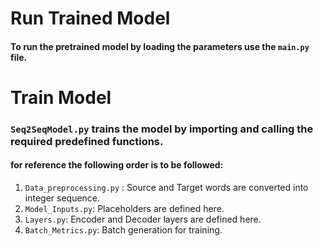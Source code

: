 # Run Trained Model
#### To run the pretrained model by loading the parameters use the `main.py` file.

# Train Model
### `Seq2SeqModel.py` trains the model by importing and calling the required predefined functions.
#### for reference the following order is to be followed:
1. `Data_preprocessing.py` : Source and Target words are converted into integer sequence.
2. `Model_Inputs.py`: Placeholders are defined here.
3. `Layers.py`: Encoder and Decoder layers are defined here.
4. `Batch_Metrics.py`: Batch generation for training.
